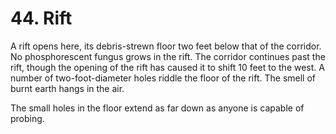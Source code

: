 # 44. Rift

A rift opens here, its debris-strewn floor two feet below that of the corridor. No phosphorescent fungus grows in the rift. The corridor continues past the rift, though the opening of the rift has caused it to shift 10 feet to the west. A number of two-foot-diameter holes riddle the floor of the rift. The smell of burnt earth hangs in the air.

The small holes in the floor extend as far down as anyone is capable of probing.